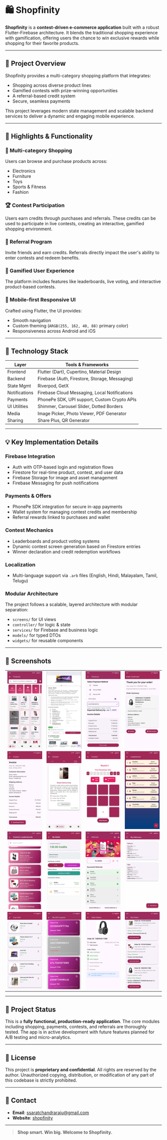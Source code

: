 # 🛍️ Shopfinity

**Shopfinity** is a **contest-driven e-commerce application** built with a robust Flutter-Firebase architecture. It blends the traditional shopping experience with gamification, offering users the chance to win exclusive rewards while shopping for their favorite products.

---

## 🎯 Project Overview

Shopfinity provides a multi-category shopping platform that integrates:

* Shopping across diverse product lines
* Gamified contests with prize-winning opportunities
* A referral-based credit system
* Secure, seamless payments

This project leverages modern state management and scalable backend services to deliver a dynamic and engaging mobile experience.

---

## 🚀 Highlights & Functionality

### 🛒 Multi-category Shopping

Users can browse and purchase products across:

* Electronics
* Furniture
* Toys
* Sports & Fitness
* Fashion

### 🏆 Contest Participation

Users earn credits through purchases and referrals. These credits can be used to participate in live contests, creating an interactive, gamified shopping environment.

### 👥 Referral Program

Invite friends and earn credits. Referrals directly impact the user's ability to enter contests and redeem benefits.

### 🎉 Gamified User Experience

The platform includes features like leaderboards, live voting, and interactive product-based contests.

### 📱 Mobile-first Responsive UI

Crafted using Flutter, the UI provides:

* Smooth navigation
* Custom theming (`ARGB(255, 162, 40, 88)` primary color)
* Responsiveness across Android and iOS

---

## 🔧 Technology Stack

| Layer         | Tools & Frameworks                             |
| ------------- | ---------------------------------------------- |
| Frontend      | Flutter (Dart), Cupertino, Material Design     |
| Backend       | Firebase (Auth, Firestore, Storage, Messaging) |
| State Mgmt    | Riverpod, GetX                                 |
| Notifications | Firebase Cloud Messaging, Local Notifications  |
| Payments      | PhonePe SDK, UPI support, Custom Crypto APIs   |
| UI Utilities  | Shimmer, Carousel Slider, Dotted Borders       |
| Media         | Image Picker, Photo Viewer, PDF Generator      |
| Sharing       | Share Plus, QR Generator                       |

---

## 💡 Key Implementation Details

### Firebase Integration

* Auth with OTP-based login and registration flows
* Firestore for real-time product, contest, and user data
* Firebase Storage for image and asset management
* Firebase Messaging for push notifications

### Payments & Offers

* PhonePe SDK integration for secure in-app payments
* Wallet system for managing contest credits and membership
* Referral rewards linked to purchases and wallet

### Contest Mechanics

* Leaderboards and product voting systems
* Dynamic contest screen generation based on Firestore entries
* Winner declaration and credit redemption workflows

### Localization

* Multi-language support via `.arb` files (English, Hindi, Malayalam, Tamil, Telugu)

### Modular Architecture

The project follows a scalable, layered architecture with modular separation:

* `screens/` for UI views
* `controller/` for logic & state
* `services/` for Firebase and business logic
* `models/` for typed DTOs
* `widgets/` for reusable components

---

## 📸 Screenshots

<table>
  <tr>
    <td><img src="assests/screens/home.jpg" alt="Home Page" width="200" /></td>
    <td><img src="assests/screens/product_info.jpg" alt="Product Info" width="200" /></td>
    <td><img src="assests/screens/checkout.jpg" alt="Checkout Page" width="200" /></td>
    <td><img src="assests/screens/order-conf.jpg" alt="Order Confirmation" width="200" /></td>
  </tr>
  <tr>
    <td><img src="assests/screens/invoice.jpg" alt="Invoice" width="200" /></td>
    <td><img src="assests/screens/future-c.jpg" alt="Upcoming Contests" width="200" /></td>
    <td><img src="assests/screens/contest.jpg" alt="Active Contest" width="200" /></td>
    <td><img src="assests/screens/leaderboard.jpg" alt="Leaderboard" width="200" /></td>
  </tr>
  <tr>
    <td><img src="assests/screens/leaderboards.jpg" alt="Leaderboard (Expanded)" width="200" /></td>
    <td><img src="assests/screens/wallet.jpg" alt="Wallet" width="200" /></td>
    <td><img src="assests/screens/referrals.jpg" alt="Referrals" width="200" /></td>
    <td><img src="assests/screens/addresses.jpg" alt="Address Book" width="200" /></td>
  </tr>
  <tr>
    <td><img src="assests/screens/cart.jpg" alt="Cart" width="200" /></td>
    <td><img src="assests/screens/coupons.jpg" alt="Coupons" width="200" /></td>
    <td><img src="assests/screens/order.jpg" alt="Order Details" width="200" /></td>
    <td><img src="assests/screens/orders.jpg" alt="My Orders" width="200" /></td>
  </tr>
</table>

---

## 📂 Project Status

This is a **fully functional, production-ready application**. The core modules including shopping, payments, contests, and referrals are thoroughly tested. The app is in active development with future features planned for A/B testing and micro-analytics.

---

## 🚪 License

This project is **proprietary and confidential**. All rights are reserved by the author. Unauthorized copying, distribution, or modification of any part of this codebase is strictly prohibited.

---

## 📩 Contact

* **Email**: [ssaratchandraraju@gmail.com](mailto:ssaratchandraraju@gmail.com)
* **Website**: [shopfinity](https://shop-finity.firebaseapp.com/)

---

> **Shop smart. Win big. Welcome to Shopfinity.**
